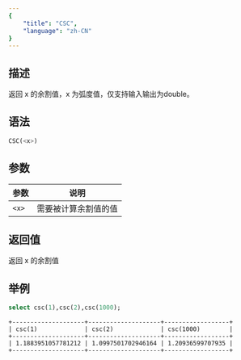 ```yaml
---
{
    "title": "CSC",
    "language": "zh-CN"
}
---
```


## 描述

返回 x 的余割值，x 为弧度值，仅支持输入输出为double。

## 语法

```sql
CSC(<x>)
```

## 参数

| 参数 | 说明 |
| -- | -- |
| `<x>` | 需要被计算余割值的值 |

## 返回值

返回 x 的余割值

## 举例

```sql
select csc(1),csc(2),csc(1000);
```

```text
+--------------------+--------------------+------------------+
| csc(1)             | csc(2)             | csc(1000)        |
+--------------------+--------------------+------------------+
| 1.1883951057781212 | 1.0997501702946164 | 1.20936599707935 |
+--------------------+--------------------+------------------+
```
